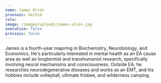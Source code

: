 ```yaml
---
name: James Alvin
pronouns: he/him
role:
image: /images/uploads/james-alvin.jpg
executive: false
previous: false
---
```


James is a fourth-year majoring in Biochemistry, Neurobiology, and Economics. He's particularly interested in mental health as an EA cause area as well as longtermist and transhumanist research, specifically involving neural mechanisms and consciousness. Outside EA, he researches neurodegenerative diseases and works as an EMT, and his hobbies include volleyball, ultimate frisbee, and wilderness camping.
